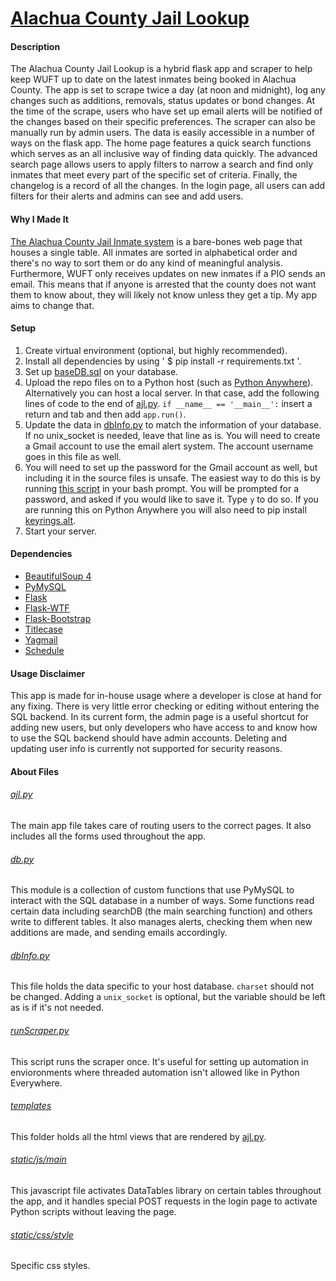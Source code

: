 # [Alachua County Jail Lookup](http://andrewbriz.pythonanywhere.com/)

#### Description
The Alachua County Jail Lookup is a hybrid flask app and scraper to help keep WUFT up to date on the latest inmates being booked in Alachua County. The app is set to scrape twice a day (at noon and midnight), log any changes such as additions, removals, status updates or bond changes. At the time of the scrape, users who have set up email alerts will be notified of the changes based on their specific preferences. The scraper can also be manually run by admin users. The data is easily accessible in a number of ways on the flask app. The home page features a quick search functions which serves as an all inclusive way of finding data quickly. The advanced search page allows users to apply filters to narrow a search and find only inmates that meet every part of the specific set of criteria. Finally, the changelog is a record of all the changes. In the login page, all users can add filters for their alerts and admins can see and add users.

#### Why I Made It
[The Alachua County Jail Inmate system](http://oldweb.circuit8.org/inmatelist.php) is a bare-bones web page that houses a single table. All inmates are sorted in alphabetical order and there's no way to sort them or do any kind of meaningful analysis. Furthermore, WUFT only receives updates on new inmates if a PIO sends an email. This means that if anyone is arrested that the county does not want them to know about, they will likely not know unless they get a tip. My app aims to change that. 

#### Setup
1. Create virtual environment (optional, but highly recommended).
2. Install all dependencies by using ' $ pip install -r requirements.txt '.
3. Set up [baseDB.sql](baseDB.sql) on your database.
4. Upload the repo files on to a Python host (such as [Python Anywhere](https://www.pythonanywhere.com/)). Alternatively you can host a local server. In that case, add the following lines of code to the end of [ajl.py](ajl.py). `if __name__ == '__main__':` insert a return and tab and then add `app.run()`.
5. Update the data in [dbInfo.py](dbInfo.py) to match the information of your database. If no unix_socket is needed, leave that line as is. You will need to create a Gmail account to use the email alert system. The account username goes in this file as well.
6. You will need to set up the password for the Gmail account as well, but including it in the source files is unsafe. The easiest way to do this is by running [this script](https://gist.github.com/brizandrew/5662cbff0285c98dcbe793533883c3a4) in your bash prompt. You will be prompted for a password, and asked if you would like to save it. Type ` y ` to do so. If you are running this on Python Anywhere you will also need to pip install [keyrings.alt](https://pypi.python.org/pypi/keyrings.alt).
7. Start your server.

#### Dependencies
* [BeautifulSoup 4](http://www.crummy.com/software/BeautifulSoup/bs4/doc/)
* [PyMySQL](https://github.com/PyMySQL/PyMySQL)
* [Flask](http://flask.pocoo.org/)
* [Flask-WTF](https://flask-wtf.readthedocs.org/en/latest/)
* [Flask-Bootstrap](https://pythonhosted.org/Flask-Bootstrap/)
* [Titlecase](https://pypi.python.org/pypi/titlecase)
* [Yagmail](https://github.com/kootenpv/yagmail)
* [Schedule](https://pypi.python.org/pypi/schedule)

#### Usage Disclaimer
This app is made for in-house usage where a developer is close at hand for any fixing. There is very little error checking or editing without entering the SQL backend. In its current form, the admin page is a useful shortcut for adding new users, but only developers who have access to and know how to use the SQL backend should have admin accounts. Deleting and updating user info is currently not supported for security reasons.

#### About Files
###### [ajl.py](ajl.py)
The main app file takes care of routing users to the correct pages. It also includes all the forms used throughout the app.
###### [db.py](db.py)
This module is a collection of custom functions that use PyMySQL to interact with the SQL database in a number of ways. Some functions read certain data including searchDB (the main searching function) and others write to different tables. It also manages alerts, checking them when new additions are made, and sending emails accordingly.
###### [dbInfo.py](dbInfo.py)
This file holds the data specific to your host database. `charset` should not be changed. Adding a `unix_socket` is optional, but the variable should be left as is if it's not needed.
###### [runScraper.py](runScraper.py)
This script runs the scraper once. It's useful for setting up automation in envioronments where threaded automation isn't allowed like in Python Everywhere.
###### [templates](templates)
This folder holds all the html views that are rendered by [ajl.py](ajl.py).
###### [static/js/main](static/js/main)
This javascript file activates DataTables library on certain tables throughout the app, and it handles special POST requests in the login page to activate Python scripts without leaving the page.
###### [static/css/style](static/css/style)
Specific css styles.